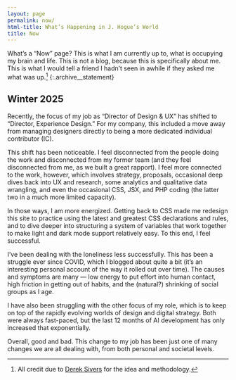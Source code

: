 ```yaml
---
layout: page
permalink: now/
html-title: What’s Happening in J. Hogue’s World
title: Now
---
```


What’s a “Now” page? This is what I am currently up to, what is occupying my brain and life. This is not a blog, because this is specifically about me. This is what I would tell a friend I hadn’t seen in awhile if they asked me what was up.[^1]
{:.archive__statement}

## Winter 2025

Recently, the focus of my job as “Director of Design & <span class="abbr">UX</span>” has shifted to “Director, Experience Design.” For my company, this included a move away from managing designers directly to being a more dedicated individual contributor (<span class="abbr">IC</span>).

This shift has been noticeable. I feel disconnected from the people doing the work and disconnected from my former team (and they feel disconnected from me, as we built a great rapport). I feel more connected to the work, however, which involves strategy, proposals, occasional deep dives back into <span class="abbr">UX</span> and research, some analytics and qualitative data wrangling, and even the occasional <span class="abbr">CSS</span>, <span class="abbr">JSX</span>, and <span class="abbr">PHP</span> coding (the latter two in a much more limited capacity).

In those ways, I am more energized. Getting back to <span class="abbr">CSS</span> made me redesign this site to practice using the latest and greatest <span class="abbr">CSS</span> declarations and rules, and to dive deeper into structuring a system of variables that work together to make light and dark mode support relatively easy. To this end, I feel successful.

I’ve been dealing with the loneliness less successfully. This has been a struggle ever since COVID, which I blogged about quite a bit (it’s an interesting personal account of the way it rolled out over time). The causes and symptoms are many — low energy to put effort into human contact, high friction in getting out of habits, and the (natural?) shrinking of social groups as I age.

I have also been struggling with the other focus of my role, which is to keep on top of the rapidly evolving worlds of design and digital strategy. Both were always fast-paced, but the last 12 months of AI development has only increased that exponentially.

Overall, good and bad. This change to my job has been just one of many changes we are all dealing with, from both personal and societal levels.

[^1]: All credit due to [Derek Sivers](https://sive.rs/now) for the idea and methodology.